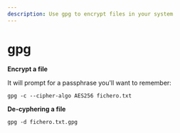 ```yaml
---
description: Use gpg to encrypt files in your system
---
```


# gpg

**Encrypt a file**

It will prompt for a passphrase you'll want to remember:

```text
gpg -c --cipher-algo AES256 fichero.txt
```

**De-cyphering a file** 

```text
gpg -d fichero.txt.gpg
```

